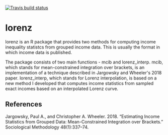 <!-- badges: start -->
[![Travis build status](https://travis-ci.com/datadiarist/lorenz.svg?branch=master)](https://travis-ci.com/github/datadiarist/lorenz)
<!-- badges: end -->

# lorenz 

lorenz is an R package that provides two methods for computing income inequality statistcs from grouped income data.  This is usually the format in which income data is published.

The package consists of two main functions - mcib and lorenz_interp.  mcib, which stands for mean-constrained integration over brackets, is an implementation of a technique described in Jargowsky and Wheeler's 2018 paper.  lorenz_interp, which stands for Lorenz interpolation, is based on a new method I developed that computes income statistics from sampled exact incomes based on an interpolated Lorenz curve.  


## References 

Jargowsky, Paul A., and Christopher A. Wheeler. 2018. “Estimating Income Statistics from Grouped Data: Mean-Constrained Integration over Brackets.” Sociological Methodology 48(1):337–74.



